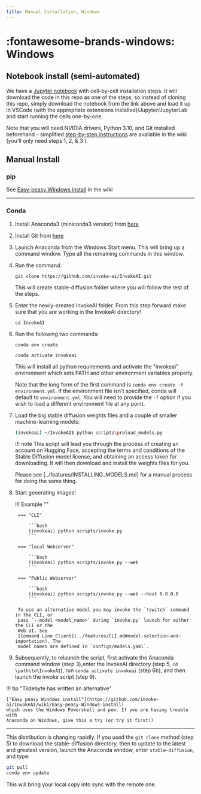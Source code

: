 ```yaml
---
title: Manual Installation, Windows
---
```


# :fontawesome-brands-windows: Windows

## **Notebook install (semi-automated)**

We have a
[Jupyter notebook](https://github.com/invoke-ai/InvokeAI/blob/main/notebooks/Stable-Diffusion-local-Windows.ipynb)
with cell-by-cell installation steps. It will download the code in this repo as
one of the steps, so instead of cloning this repo, simply download the notebook
from the link above and load it up in VSCode (with the appropriate extensions
installed)/Jupyter/JupyterLab and start running the cells one-by-one.

Note that you will need NVIDIA drivers, Python 3.10, and Git installed
beforehand - simplified
[step-by-step instructions](https://github.com/invoke-ai/InvokeAI/wiki/Easy-peasy-Windows-install)
are available in the wiki (you'll only need steps 1, 2, & 3 ).

## **Manual Install**

### **pip**

See
[Easy-peasy Windows install](https://github.com/invoke-ai/InvokeAI/wiki/Easy-peasy-Windows-install)
in the wiki

---

### **Conda**

1. Install Anaconda3 (miniconda3 version) from [here](https://docs.anaconda.com/anaconda/install/windows/)

2. Install Git from [here](https://git-scm.com/download/win)

3. Launch Anaconda from the Windows Start menu. This will bring up a command
   window. Type all the remaining commands in this window.

4. Run the command:

    ```batch
    git clone https://github.com/invoke-ai/InvokeAI.git
    ```

    This will create stable-diffusion folder where you will follow the rest of
    the steps.

5. Enter the newly-created InvokeAI folder. From this step forward make sure that you are working in the InvokeAI directory!

    ```batch
    cd InvokeAI
    ```

6. Run the following two commands:

    ```batch title="step 6a"
    conda env create
    ```

    ```batch title="step 6b"
    conda activate invokeai
    ```

    This will install all python requirements and activate the "invokeai" environment
    which sets PATH and other environment variables properly.

    Note that the long form of the first command is `conda env create -f environment.yml`. If the
    environment file isn't specified, conda will default to `environment.yml`. You will need
    to provide the `-f` option if you wish to load a different environment file at any point.

7. Load the big stable diffusion weights files and a couple of smaller machine-learning models:

    ```bash
    (invokeai) ~/InvokeAI$ python scripts\preload_models.py
    ```

    !!! note
    	This script will lead you through the process of creating an account on Hugging Face,
	accepting the terms and conditions of the Stable Diffusion model license, and
	obtaining an access token for downloading. It will then download and install the
	weights files for you.

	Please see [../features/INSTALLING_MODELS.md] for a manual process for doing the
	same thing.

8. Start generating images!

    !!! Example ""

        === "CLI"

            ```bash
            (invokeai) python scripts/invoke.py
            ```

        === "local Webserver"

            ```bash
            (invokeai) python scripts/invoke.py --web
            ```

        === "Public Webserver"

            ```bash
            (invokeai) python scripts/invoke.py --web --host 0.0.0.0
            ```

        To use an alternative model you may invoke the `!switch` command in the CLI, or
        pass `--model <model_name>` during `invoke.py` launch for either the CLI or the
        Web UI. See
        [Command Line Client](../features/CLI.md#model-selection-and-importation). The
        model names are defined in `configs/models.yaml`.

9. Subsequently, to relaunch the script, first activate the Anaconda
command window (step 3),enter the InvokeAI directory (step 5, `cd
\path\to\InvokeAI`), run `conda activate invokeai` (step 6b), and then
launch the invoke script (step 9).

!!! tip "Tildebyte has written an alternative"

    ["Easy peasy Windows install"](https://github.com/invoke-ai/InvokeAI/wiki/Easy-peasy-Windows-install)
    which uses the Windows Powershell and pew. If you are having trouble with
    Anaconda on Windows, give this a try (or try it first!)

---

This distribution is changing rapidly. If you used the `git clone` method
(step 5) to download the stable-diffusion directory, then to update to the
latest and greatest version, launch the Anaconda window, enter
`stable-diffusion`, and type:

```bash
git pull
conda env update
```

This will bring your local copy into sync with the remote one.
